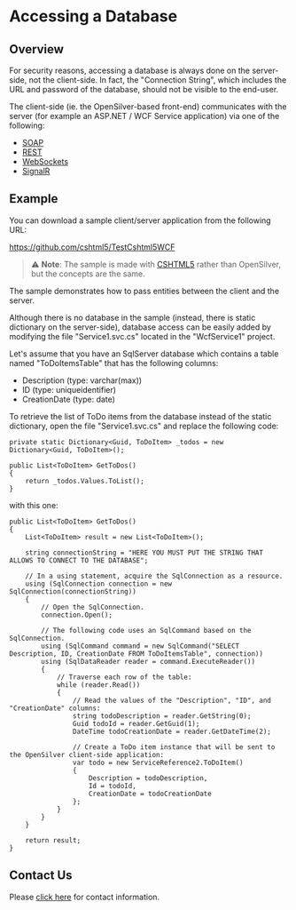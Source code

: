 # Accessing a Database
## Overview

For security reasons, accessing a database is always done on the server-side, not the client-side. In fact, the "Connection String", which includes the URL and password of the database, should not be visible to the end-user.

The client-side (ie. the OpenSilver-based front-end) communicates with the server (for example an ASP.NET / WCF Service application) via one of the following:

* [SOAP](wcf-and-webclient.md)
* [REST](wcf-and-webclient.md)
* [WebSockets](http://forums.cshtml5.com/viewtopic.php?f=7&t=276)
* [SignalR](http://forums.cshtml5.com/viewtopic.php?f=7&t=8121)


## Example
You can download a sample client/server application from the following URL:

https://github.com/cshtml5/TestCshtml5WCF

> :warning: **Note**: The sample is made with [CSHTML5](http://cshtml5.com) rather than OpenSilver, but the concepts are the same.

The sample demonstrates how to pass entities between the client and the server.

Although there is no database in the sample (instead, there is static dictionary on the server-side), database access can be easily added by modifying the file "Service1.svc.cs" located in the "WcfService1" project.

Let's assume that you have an SqlServer database which contains a table named "ToDoItemsTable" that has the following columns:

* Description (type: varchar(max))
* ID (type: uniqueidentifier)
* CreationDate (type: date)

To retrieve the list of ToDo items from the database instead of the static dictionary, open the file "Service1.svc.cs" and replace the following code:
```
private static Dictionary<Guid, ToDoItem> _todos = new Dictionary<Guid, ToDoItem>();

public List<ToDoItem> GetToDos()
{
    return _todos.Values.ToList();
}
```
with this one:
```
public List<ToDoItem> GetToDos()
{
    List<ToDoItem> result = new List<ToDoItem>();

    string connectionString = "HERE YOU MUST PUT THE STRING THAT ALLOWS TO CONNECT TO THE DATABASE";

    // In a using statement, acquire the SqlConnection as a resource.
    using (SqlConnection connection = new SqlConnection(connectionString))
    {
        // Open the SqlConnection.
        connection.Open();

        // The following code uses an SqlCommand based on the SqlConnection.
        using (SqlCommand command = new SqlCommand("SELECT Description, ID, CreationDate FROM ToDoItemsTable", connection))
        using (SqlDataReader reader = command.ExecuteReader())
        {
            // Traverse each row of the table:
            while (reader.Read())
            {
                // Read the values of the "Description", "ID", and "CreationDate" columns:
                string todoDescription = reader.GetString(0);
                Guid todoId = reader.GetGuid(1);
                DateTime todoCreationDate = reader.GetDateTime(2);

                // Create a ToDo item instance that will be sent to the OpenSilver client-side application:
                var todo = new ServiceReference2.ToDoItem()
                {
                    Description = todoDescription,
                    Id = todoId,
                    CreationDate = todoCreationDate
                };
            }
        }
    }

    return result;
}
```

## Contact Us
Please [click here](https://opensilver.net/contact.aspx) for contact information.
